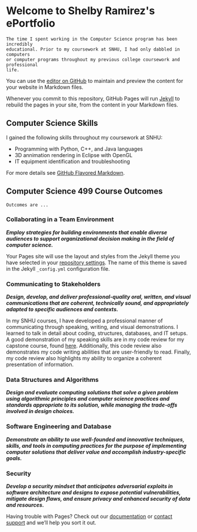 # Welcome to Shelby Ramirez's ePortfolio
```
The time I spent working in the Computer Science program has been incredibly
educational. Prior to my coursework at SNHU, I had only dabbled in computers
or computer programs throughout my previous college coursework and professional 
life.  
```

You can use the [editor on GitHub](https://github.com/sramirez457/sramirez457.github.io/edit/main/README.md) to maintain and preview the content for your website in Markdown files.

Whenever you commit to this repository, GitHub Pages will run [Jekyll](https://jekyllrb.com/) to rebuild the pages in your site, from the content in your Markdown files.

## Computer Science Skills

I gained the following skills throughout my coursework at SNHU:

- Programming with Python, C++, and Java languages
- 3D annimation rendering in Eclipse with OpenGL
- IT equipment identification and troubleshooting


For more details see [GitHub Flavored Markdown](https://guides.github.com/features/mastering-markdown/).

## Computer Science 499 Course Outcomes
```
Outcomes are ...
```

### Collaborating in a Team Environment
**_Employ strategies for building environments that enable diverse audiences to support organizational decision making in the field of computer science._**

Your Pages site will use the layout and styles from the Jekyll theme you have selected in your [repository settings](https://github.com/sramirez457/sramirez457.github.io/settings). The name of this theme is saved in the Jekyll `_config.yml` configuration file.

### Communicating to Stakeholders
**_Design, develop, and deliver professional-quality oral, written, and visual communications that are coherent, technically sound, and appropriately adapted to specific audiences and contexts._**

In my SNHU courses, I have developed a professional manner of communicating through speaking, writing, and visual demonstrations. I learned to talk in detail about coding, structures, databases, and IT setups. A good demonstration of my speaking skills are in my code review for my capstone course, found [here](https://www.youtube.com/watch?v=SbeO9yoMm24&feature=youtu.be). Additionally, this code review also demonstrates my code writing abilities that are user-friendly to read. Finally, my code review also highlights my ability to organize a coherent presentation of information. 

### Data Structures and Algorithms
**_Design and evaluate computing solutions that solve a given problem using algorithmic principles and computer science practices and standards appropriate to its solution, while managing the trade-offs involved in design choices._**

### Software Engineering and Database
**_Demonstrate an ability to use well-founded and innovative techniques, skills, and tools in computing practices for the purpose of implementing computer solutions that deliver value and accomplish industry-specific goals._** 

### Security
**_Develop a security mindset that anticipates adversarial exploits in software architecture and designs to expose potential vulnerabilities, mitigate design flaws, and ensure privacy and enhanced security of data and resources._**

Having trouble with Pages? Check out our [documentation](https://docs.github.com/categories/github-pages-basics/) or [contact support](https://github.com/contact) and we’ll help you sort it out.
